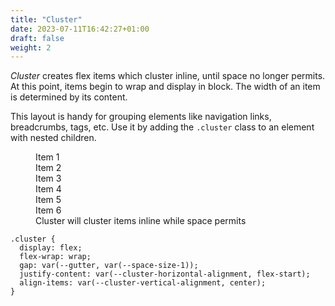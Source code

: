 ```yaml
---
title: "Cluster"
date: 2023-07-11T16:42:27+01:00
draft: false
weight: 2
---
```


*Cluster* creates flex items which cluster inline, until space no longer permits. At this point, items begin to wrap and display in block. The width of an item is determined by its content.

This layout is handy for grouping elements like navigation links, breadcrumbs, tags, etc. Use it by adding the `.cluster` class to an element with nested children.

<figure>
  <div class="demo | cluster">
    <div class="item">Item 1</div>
    <div class="item">Item 2</div>
    <div class="item">Item 3</div>
    <div class="item">Item 4</div>
    <div class="item">Item 5</div>
    <div class="item">Item 6</div>
  </div>
  <figcaption>Cluster will cluster items inline while space permits</figcaption>
</figure>

```
.cluster {
  display: flex;
  flex-wrap: wrap;
  gap: var(--gutter, var(--space-size-1));
  justify-content: var(--cluster-horizontal-alignment, flex-start);
  align-items: var(--cluster-vertical-alignment, center);
}
```